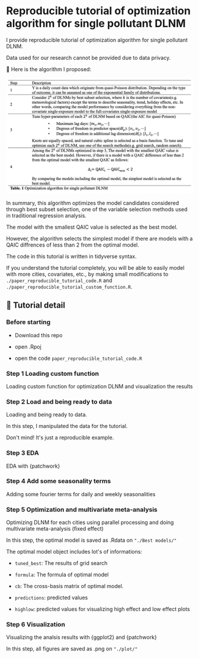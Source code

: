 # Reproducible tutorial of optimization algorithm for single pollutant DLNM
I provide reproducible tutorial of optimization algorithm for single pollutant DLNM.

Data used for our research cannot be provided due to data privacy.

📄 Here is the algorithm I proposed:

<p align="center">
<img src = "./table_algorithm.png" width = "600"> 
</p>

In summary, this algorithm optimizes the model candidates considered through best subset selection, one of the variable selection methods used in traditional regression analysis. 

The model with the smallest QAIC value is selected as the best model.

However, the algorithm selects the simplest model if there are models with a QAIC diffrences of less than 2 from the optimal model.

The code in this tutorial is written in tidyverse syntax.

If you understand the tutorial completely, you will be able to easily model with more cities, covariates, etc., by making small modifications to `./paper_reproducible_tutorial_code.R` and `./paper_reproducible_tutorial_custom_function.R`.

## 🔎 Tutorial detail

### Before starting

- Download this repo

- open .Rpoj

- open the code `paper_reproducible_tutorial_code.R`

### Step 1 Loading custom function
Loading custom function for optimization DLNM and visualization the results

### Step 2 Load and being ready to data
Loading and being ready to data. 

In this step, I manipulated the data for the tutorial. 

Don't mind! It's just a reproducible example.

### Step 3 EDA

EDA with {patchwork}

### Step 4 Add some seasonality terms

Adding some fourier terms for daily and weekly seasonalities

### Step 5 Optimization and multivariate meta-analysis

Optimizing DLNM for each cities using parallel processing and doing multivariate meta-analysis (fixed effect)

In this step, the optimal model is saved as .Rdata on `"./Best models/"`

The optimal model object includes lot's of informations:

- `tuned_best`: The results of grid search

- `formula`: The formula of optimal model

- `cb`: The cross-basis matrix of optimal model.

- `predictions`: predicted values

- `highlow`: predicted values for visualizing high effect and low effect plots

### Step 6 Visualization

Visualizing the analsis results with {ggplot2} and {patchwork}

In this step, all figures are saved as .png on `"./plot/"`
